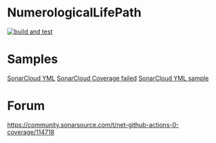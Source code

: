 # NumerologicalLifePath

[![build and test](https://github.com/numeriquerelais/NumerologicalLifePath/actions/workflows/build-validation.yml/badge.svg?branch=main)](https://github.com/numeriquerelais/NumerologicalLifePath/actions/workflows/build-validation.yml)

# Samples
[SonarCloud YML](https://stackoverflow.com/questions/58871955/sonarcloud-code-coverage-remains-0-0-in-github-actions-build)
[SonarCloud Coverage failed](https://community.sonarsource.com/t/test-coverage-always-on-0-net-core-github-action/64347/11)
[SonarCloud YML sample](https://github.com/brenordv/validator-dot-net/blob/master/.github/workflows/build.yml)

# Forum
https://community.sonarsource.com/t/net-github-actions-0-coverage/114718